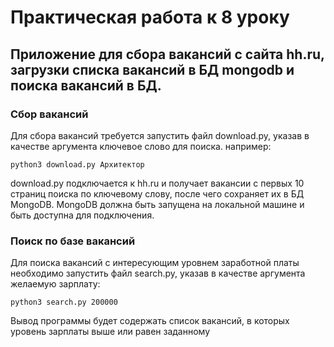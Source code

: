 # Практическая работа к 8 уроку
## Приложение для сбора вакансий с сайта hh.ru, загрузки списка вакансий в БД mongodb и поиска вакансий в БД.

### Сбор вакансий
Для сбора вакансий требуется запустить файл download.py, указав в качестве аргумента ключевое слово для поиска. например:
```
python3 download.py Архитектор
```

download.py подключается к hh.ru и получает вакансии с первых 10 страниц поиска по ключевому слову, после чего сохраняет их в БД MongoDB. MongoDB должна быть запущена на локальной машине и быть доступна для подключения.

### Поиск по базе вакансий
Для поиска вакансий с интересующим уровнем заработной платы необходимо запустить файл search.py, указав в качестве аргумента желаемую зарплату:
```
python3 search.py 200000
```

Вывод программы будет содержать список вакансий, в которых уровень зарплаты выше или равен заданному
